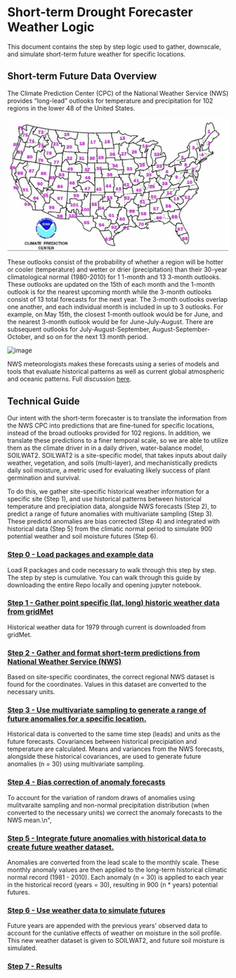 
# Short-term Drought Forecaster Weather Logic

This document contains the step by step logic used to gather, downscale, and simulate short-term future weather for specific locations.

## Short-term Future Data Overview

The Climate Prediction Center (CPC) of the National Weather Service (NWS) provides “long-lead” outlooks for temperature and precipitation for 102 regions in the lower 48 of the United States.

![RegionMap](RegionMap.png)

These outlooks consist of the probability of whether a region will be hotter or cooler (temperature) and wetter or drier (precipitation) than their 30-year climatological normal (1980-2010) for 1 1-month and 13 3-month outlooks. These outlooks are updated on the 15th of each month and the 1-month outlook is for the nearest upcoming month while the 3-month outlooks consist of 13 total forecasts for the next year. The 3-month outlooks overlap one another, and each individual month is included in up to 3 outlooks. For example, on May 15th, the closest 1-month outlook would be for June, and the nearest 3-month outlook would be for June-July-August. There are subsequent outlooks for July-August-September, August-September-October, and so on for the next 13 month period.

![image](https://www.cpc.ncep.noaa.gov/products/predictions/multi_season/13_seasonal_outlooks/color/page2.gif)


NWS meteorologists makes these forecasts using a series of models and tools that evaluate historical patterns as well as current global atmospheric and oceanic patterns. Full discussion [here](https://www.cpc.ncep.noaa.gov/products/predictions/long_range/tools.php).

## Technical Guide

Our intent with the short-term forecaster is to translate the information from the NWS CPC into predictions that are fine-tuned for specific locations, instead of the broad outlooks provided for 102 regions. In addition, we translate these predictions to a finer temporal scale, so we are able to utilize them as the climate driver in in a daily driven, water-balance model, SOILWAT2. SOILWAT2 is a site-specific model, that takes inputs about daily weather, vegetation, and soils (multi-layer), and mechanistically predicts daily soil moisture, a metric used for evaluating likely success of plant germination and survival.

To do this, we gather site-specific historical weather information for a specific site (Step 1), and use historical patterns between historical temperature and precipiation data, alongside NWS forecasts (Step 2), to predict a range of future anomalies with multivariate sampling (Step 3). These predictd anomalies are bias corrected (Step 4) and integrated with historical data (Step 5) from the climatic normal period to simulate 900 potential weather and soil moisture futures (Step 6). 

### [Step 0 - Load packages and example data](ShortTermDroughtForecaster_Logic.ipynb#step0)
Load R packages and code necessary to walk through this step by step. The step by step is cumulative. You can walk through this guide by downloading the entire Repo locally and opening jupyter notebook.

### [Step 1 - Gather point specific (lat, long) historic weather data from gridMet](ShortTermDroughtForecaster_Logic.ipynb#step1)
Historical weather data for 1979 through current is downloaded from gridMet.

### [Step 2 - Gather and format short-term predictions from National Weather Service (NWS)](ShortTermDroughtForecaster_Logic.ipynb#step2)

Based on site-specific coordinates, the correct regional NWS dataset is found for the coordinates. Values in this dataset are converted to the necessary units.

### [Step 3 - Use multivariate sampling to generate a range of future anomalies for a specific location.](ShortTermDroughtForecaster_Logic.ipynb#step3)

Historical data is converted to the same time step (leads) and units as the future forecasts. Covariances between historical precipiation and temperature are calculated. Means and variances from the NWS forecasts, alongside these historical covariances, are used to generate future anomalies (n = 30) using multivariate sampling.
 
### [Step 4 - Bias correction of anomaly forecasts](ShortTermDroughtForecaster_Logic.ipynb#step4)

To account for the variation of random draws of anomalies using mulitvaraite sampling and non-normal precipitation distribution (when converted to the necessary units) we correct the anomaly forecasts to the NWS mean.\n",

### [Step 5 - Integrate future anomalies with historical data to create future weather dataset.](ShortTermDroughtForecaster_Logic.ipynb#step5)

Anomalies are converted from the lead scale to the monthly scale. These monthly anomaly values are then applied to the long-term historical climatic normal record (1981 - 2010). Each anomaly (n = 30) is applied to each year in the historical record (years = 30), resulting in 900 (n * years) potential futures.

### [Step 6 - Use weather data to simulate futures](ShortTermDroughtForecaster_Logic.ipynb#step6)

Future years are appended with the previous years' observed data to account for the cunlative effects of weather on moisture in the soil profile. This new weather dataset is given to SOILWAT2, and future soil moisture is simulated.
 
### [Step 7 - Results](ShortTermDroughtForecaster_Logic.ipynb#step7)